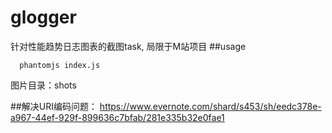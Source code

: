 # glogger
针对性能趋势日志图表的截图task, 局限于M站项目
##usage
```shell
  phantomjs index.js
```
图片目录：shots
  
##解决URI编码问题：
https://www.evernote.com/shard/s453/sh/eedc378e-a967-44ef-929f-899636c7bfab/281e335b32e0fae1

